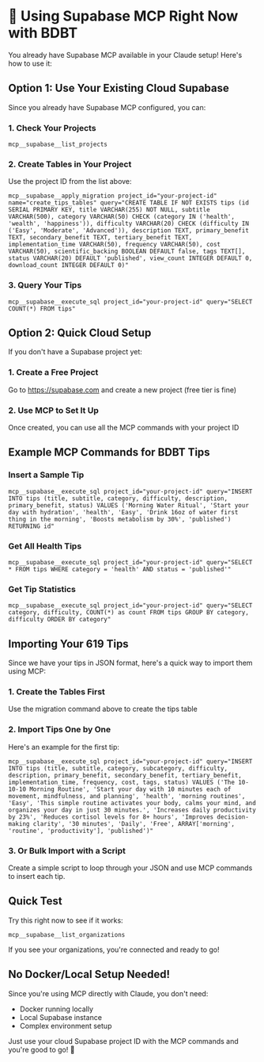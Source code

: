 # 🎯 Using Supabase MCP Right Now with BDBT

You already have Supabase MCP available in your Claude setup! Here's how to use it:

## Option 1: Use Your Existing Cloud Supabase

Since you already have Supabase MCP configured, you can:

### 1. Check Your Projects
```
mcp__supabase__list_projects
```

### 2. Create Tables in Your Project
Use the project ID from the list above:
```
mcp__supabase__apply_migration project_id="your-project-id" name="create_tips_tables" query="CREATE TABLE IF NOT EXISTS tips (id SERIAL PRIMARY KEY, title VARCHAR(255) NOT NULL, subtitle VARCHAR(500), category VARCHAR(50) CHECK (category IN ('health', 'wealth', 'happiness')), difficulty VARCHAR(20) CHECK (difficulty IN ('Easy', 'Moderate', 'Advanced')), description TEXT, primary_benefit TEXT, secondary_benefit TEXT, tertiary_benefit TEXT, implementation_time VARCHAR(50), frequency VARCHAR(50), cost VARCHAR(50), scientific_backing BOOLEAN DEFAULT false, tags TEXT[], status VARCHAR(20) DEFAULT 'published', view_count INTEGER DEFAULT 0, download_count INTEGER DEFAULT 0)"
```

### 3. Query Your Tips
```
mcp__supabase__execute_sql project_id="your-project-id" query="SELECT COUNT(*) FROM tips"
```

## Option 2: Quick Cloud Setup

If you don't have a Supabase project yet:

### 1. Create a Free Project
Go to https://supabase.com and create a new project (free tier is fine)

### 2. Use MCP to Set It Up
Once created, you can use all the MCP commands with your project ID

## Example MCP Commands for BDBT Tips

### Insert a Sample Tip
```
mcp__supabase__execute_sql project_id="your-project-id" query="INSERT INTO tips (title, subtitle, category, difficulty, description, primary_benefit, status) VALUES ('Morning Water Ritual', 'Start your day with hydration', 'health', 'Easy', 'Drink 16oz of water first thing in the morning', 'Boosts metabolism by 30%', 'published') RETURNING id"
```

### Get All Health Tips
```
mcp__supabase__execute_sql project_id="your-project-id" query="SELECT * FROM tips WHERE category = 'health' AND status = 'published'"
```

### Get Tip Statistics
```
mcp__supabase__execute_sql project_id="your-project-id" query="SELECT category, difficulty, COUNT(*) as count FROM tips GROUP BY category, difficulty ORDER BY category"
```

## Importing Your 619 Tips

Since we have your tips in JSON format, here's a quick way to import them using MCP:

### 1. Create the Tables First
Use the migration command above to create the tips table

### 2. Import Tips One by One
Here's an example for the first tip:
```
mcp__supabase__execute_sql project_id="your-project-id" query="INSERT INTO tips (title, subtitle, category, subcategory, difficulty, description, primary_benefit, secondary_benefit, tertiary_benefit, implementation_time, frequency, cost, tags, status) VALUES ('The 10-10-10 Morning Routine', 'Start your day with 10 minutes each of movement, mindfulness, and planning', 'health', 'morning routines', 'Easy', 'This simple routine activates your body, calms your mind, and organizes your day in just 30 minutes.', 'Increases daily productivity by 23%', 'Reduces cortisol levels for 8+ hours', 'Improves decision-making clarity', '30 minutes', 'Daily', 'Free', ARRAY['morning', 'routine', 'productivity'], 'published')"
```

### 3. Or Bulk Import with a Script
Create a simple script to loop through your JSON and use MCP commands to insert each tip.

## Quick Test

Try this right now to see if it works:
```
mcp__supabase__list_organizations
```

If you see your organizations, you're connected and ready to go!

## No Docker/Local Setup Needed!

Since you're using MCP directly with Claude, you don't need:
- Docker running locally
- Local Supabase instance
- Complex environment setup

Just use your cloud Supabase project ID with the MCP commands and you're good to go! 🚀